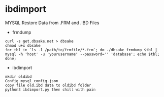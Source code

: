 # ibdimport
MYSQL Restore Data from .FRM and .IBD Files


- frmdump
```
curl -s get.dbsake.net > dbsake
chmod u+x dbsake
for tbl in `ls -1 /path/to/frmfile/*.frm`; do ./dbsake frmdump $tbl | mysql -h 'host' -u 'yourusername' --password='' 'database'; echo $tbl; done;
```
- ibdimport
```
mkdir oldibd
Config mysql_config.json
copy file old.ibd data to oldibd folder
python3 ibdimport.py then chill with pain
```
